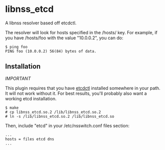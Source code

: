 libnss_etcd
===========

A libnss resolver based off etcdctl.

The resolver will look for hosts specified in the /hosts/ key. For example, if you have /hosts/foo with the value "10.0.0.2", you can do:
```
$ ping foo
PING foo (10.0.0.2) 56(84) bytes of data.
```

Installation
------------

*IMPORTANT*

This plugin requires that you have [etcdctl](https://github.com/coreos/etcdctl/) installed somewhere in your path. It will not work without it. For best results, you'll probably also want a working etcd installation.

```
$ make
# cp libnss_etcd.so.2 /lib/libnss_etcd.so.2
# ln -s /lib/libnss_etcd.so.2 /lib/libnss_etcd.so
```

Then, include "etcd" in your /etc/nsswitch.conf files section:
```
...
hosts = files etcd dns
...
```
